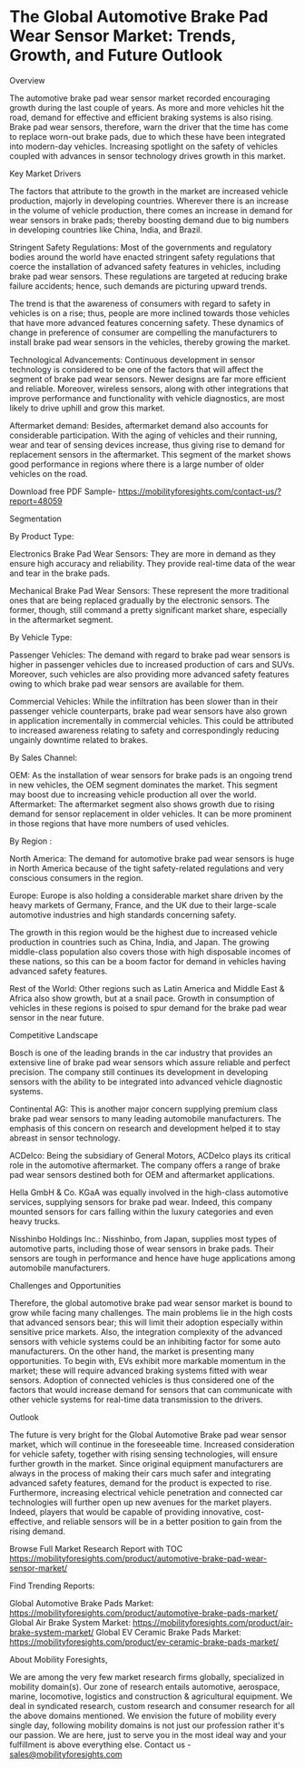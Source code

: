 # The Global Automotive Brake Pad Wear Sensor Market: Trends, Growth, and Future Outlook

Overview 

The automotive brake pad wear sensor market recorded encouraging growth during the last couple of years. As more and more vehicles hit the road, demand for effective and efficient braking systems is also rising. Brake pad wear sensors, therefore, warn the driver that the time has come to replace worn-out brake pads, due to which these have been integrated into modern-day vehicles. Increasing spotlight on the safety of vehicles coupled with advances in sensor technology drives growth in this market.

Key Market Drivers

The factors that attribute to the growth in the market are increased vehicle production, majorly in developing countries. Wherever there is an increase in the volume of vehicle production, there comes an increase in demand for wear sensors in brake pads; thereby boosting demand due to big numbers in developing countries like China, India, and Brazil.

Stringent Safety Regulations: Most of the governments and regulatory bodies around the world have enacted stringent safety regulations that coerce the installation of advanced safety features in vehicles, including brake pad wear sensors. These regulations are targeted at reducing brake failure accidents; hence, such demands are picturing upward trends.

The trend is that the awareness of consumers with regard to safety in vehicles is on a rise; thus, people are more inclined towards those vehicles that have more advanced features concerning safety. These dynamics of change in preference of consumer are compelling the manufacturers to install brake pad wear sensors in the vehicles, thereby growing the market.

Technological Advancements: Continuous development in sensor technology is considered to be one of the factors that will affect the segment of brake pad wear sensors. Newer designs are far more efficient and reliable. Moreover, wireless sensors, along with other integrations that improve performance and functionality with vehicle diagnostics, are most likely to drive uphill and grow this market.

Aftermarket demand: Besides, aftermarket demand also accounts for considerable participation. With the aging of vehicles and their running, wear and tear of sensing devices increase, thus giving rise to demand for replacement sensors in the aftermarket. This segment of the market shows good performance in regions where there is a large number of older vehicles on the road.

Download free PDF Sample- https://mobilityforesights.com/contact-us/?report=48059 

Segmentation

By Product Type:

Electronics Brake Pad Wear Sensors: They are more in demand as they ensure high accuracy and reliability. They provide real-time data of the wear and tear in the brake pads.

Mechanical Brake Pad Wear Sensors: These represent the more traditional ones that are being replaced gradually by the electronic sensors. The former, though, still command a pretty significant market share, especially in the aftermarket segment.

By Vehicle Type:

Passenger Vehicles: The demand with regard to brake pad wear sensors is higher in passenger vehicles due to increased production of cars and SUVs. Moreover, such vehicles are also providing more advanced safety features owing to which brake pad wear sensors are available for them.

Commercial Vehicles: While the infiltration has been slower than in their passenger vehicle counterparts, brake pad wear sensors have also grown in application incrementally in commercial vehicles. This could be attributed to increased awareness relating to safety and correspondingly reducing ungainly downtime related to brakes.

By Sales Channel:

OEM: As the installation of wear sensors for brake pads is an ongoing trend in new vehicles, the OEM segment dominates the market. This segment may boost due to increasing vehicle production all over the world.
Aftermarket: The aftermarket segment also shows growth due to rising demand for sensor replacement in older vehicles. It can be more prominent in those regions that have more numbers of used vehicles.

By Region :

North America: The demand for automotive brake pad wear sensors is huge in North America because of the tight safety-related regulations and very conscious consumers in the region. 

Europe: Europe is also holding a considerable market share driven by the heavy markets of Germany, France, and the UK due to their large-scale automotive industries and high standards concerning safety.

The growth in this region would be the highest due to increased vehicle production in countries such as China, India, and Japan. The growing middle-class population also covers those with high disposable incomes of these nations, so this can be a boom factor for demand in vehicles having advanced safety features.

Rest of the World: Other regions such as Latin America and Middle East & Africa also show growth, but at a snail pace. Growth in consumption of vehicles in these regions is poised to spur demand for the brake pad wear sensor in the near future.

Competitive Landscape

Bosch is one of the leading brands in the car industry that provides an extensive line of brake pad wear sensors which assure reliable and perfect precision. The company still continues its development in developing sensors with the ability to be integrated into advanced vehicle diagnostic systems.

Continental AG: This is another major concern supplying premium class brake pad wear sensors to many leading automobile manufacturers. The emphasis of this concern on research and development helped it to stay abreast in sensor technology.

ACDelco: Being the subsidiary of General Motors, ACDelco plays its critical role in the automotive aftermarket. The company offers a range of brake pad wear sensors destined both for OEM and aftermarket applications.

Hella GmbH & Co. KGaA was equally involved in the high-class automotive services, supplying sensors for brake pad wear. Indeed, this company mounted sensors for cars falling within the luxury categories and even heavy trucks.

Nisshinbo Holdings Inc.: Nisshinbo, from Japan, supplies most types of automotive parts, including those of wear sensors in brake pads. Their sensors are tough in performance and hence have huge applications among automobile manufacturers.

Challenges and Opportunities

Therefore, the global automotive brake pad wear sensor market is bound to grow while facing many challenges. The main problems lie in the high costs that advanced sensors bear; this will limit their adoption especially within sensitive price markets. Also, the integration complexity of the advanced sensors with vehicle systems could be an inhibiting factor for some auto manufacturers. On the other hand, the market is presenting many opportunities. To begin with, EVs exhibit more markable momentum in the market; these will require advanced braking systems fitted with wear sensors. Adoption of connected vehicles is thus considered one of the factors that would increase demand for sensors that can communicate with other vehicle systems for real-time data transmission to the drivers.

Outlook

The future is very bright for the Global Automotive Brake pad wear sensor market, which will continue in the foreseeable time. Increased consideration for vehicle safety, together with rising sensing technologies, will ensure further growth in the market. Since original equipment manufacturers are always in the process of making their cars much safer and integrating advanced safety features, demand for the product is expected to rise. Furthermore, increasing electrical vehicle penetration and connected car technologies will further open up new avenues for the market players. Indeed, players that would be capable of providing innovative, cost-effective, and reliable sensors will be in a better position to gain from the rising demand.

Browse Full Market Research Report with TOC https://mobilityforesights.com/product/automotive-brake-pad-wear-sensor-market/

Find Trending Reports:

Global Automotive Brake Pads Market: https://mobilityforesights.com/product/automotive-brake-pads-market/
Global Air Brake System Market: https://mobilityforesights.com/product/air-brake-system-market/
Global EV Ceramic Brake Pads Market: https://mobilityforesights.com/product/ev-ceramic-brake-pads-market/

About Mobility Foresights,

We are among the very few market research firms globally, specialized in mobility domain(s). Our zone of research entails automotive, aerospace, marine, locomotive, logistics and construction & agricultural equipment. We deal in syndicated research, custom research and consumer research for all the above domains mentioned.
We envision the future of mobility every single day, following mobility domains is not just our profession rather it's our passion. We are here, just to serve you in the most ideal way and your fulfillment is above everything else. Contact us -  sales@mobilityforesights.com 

